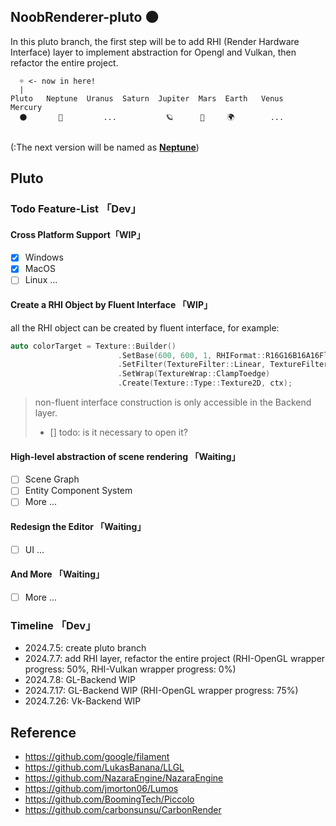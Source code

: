 ## NoobRenderer-pluto 🌑 
In this pluto branch, the first step will be to add RHI (Render Hardware Interface) layer to implement abstraction for Opengl and Vulkan, then refactor the entire project.

```shell
  ☼ <- now in here!
  |
Pluto   Neptune  Uranus  Saturn  Jupiter  Mars  Earth   Venus   Mercury   
  🌑       🔵         ...           🪐      🔴     🌍        ...      
       
```

(:The next version will be named as [**Neptune**](#))
## Pluto

### Todo Feature-List 「Dev」
#### Cross Platform Support「WIP」
- [x] Windows
- [x] MacOS
- [ ] Linux
...

#### Create a RHI Object by Fluent Interface 「WIP」
all the RHI object can be created by fluent interface, for example:

```cpp
auto colorTarget = Texture::Builder()
                        .SetBase(600, 600, 1, RHIFormat::R16G16B16A16Float)
                        .SetFilter(TextureFilter::Linear, TextureFilter::Linear)
                        .SetWrap(TextureWrap::ClampToedge)
                        .Create(Texture::Type::Texture2D, ctx);
```
> non-fluent interface construction is only accessible in the Backend layer.
> - [] todo: is it necessary to open it?

#### High-level abstraction of scene rendering 「Waiting」
- [ ] Scene Graph
- [ ] Entity Component System
- [ ] More
...

#### Redesign the Editor 「Waiting」
- [ ] UI
...

#### And More 「Waiting」
- [ ] More
...

### Timeline 「Dev」

- 2024.7.5: create pluto branch
- 2024.7.7: add RHI layer, refactor the entire project (RHI-OpenGL wrapper progress: 50%, RHI-Vulkan wrapper progress: 0%)
- 2024.7.8: GL-Backend WIP
- 2024.7.17: GL-Backend WIP (RHI-OpenGL wrapper progress: 75%)
- 2024.7.26: Vk-Backend WIP


## Reference
- https://github.com/google/filament
- https://github.com/LukasBanana/LLGL
- https://github.com/NazaraEngine/NazaraEngine
- https://github.com/jmorton06/Lumos
- https://github.com/BoomingTech/Piccolo
- https://github.com/carbonsunsu/CarbonRender